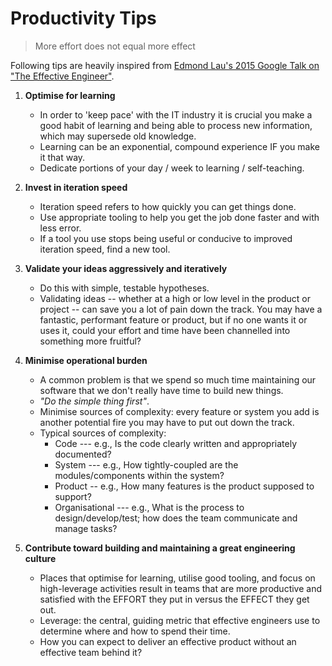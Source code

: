 Productivity Tips
=================
> More effort does not equal more effect

Following tips are heavily inspired from [Edmond Lau's 2015 Google Talk on "The Effective Engineer"](https://www.youtube.com/watch?v=BnIz7H5ruy0).

1. **Optimise for learning**
	* In order to 'keep pace' with the IT industry it is crucial you make a good habit of learning and being able to process new information, which may supersede old knowledge.
	* Learning can be an exponential, compound experience IF you make it that way.
	* Dedicate portions of your day / week to learning / self-teaching.

2. **Invest in iteration speed**
	* Iteration speed refers to how quickly you can get things done.
	* Use appropriate tooling to help you get the job done faster and with less error.
	* If a tool you use stops being useful or conducive to improved iteration speed, find a new tool.

3. **Validate your ideas aggressively and iteratively**
	* Do this with simple, testable hypotheses.
	* Validating ideas -- whether at a high or low level in the product or project -- can save you a lot of pain down the track. You may have a fantastic, performant feature or product, but if no one wants it or uses it, could your effort and time have been channelled into something more fruitful?

4. **Minimise operational burden**
	* A common problem is that we spend so much time maintaining our software that we don't really have time to build new things.
	* *"Do the simple thing first"*.
	* Minimise sources of complexity: every feature or system you add is another potential fire you may have to put out down the track.
	* Typical sources of complexity:
		* Code --- e.g., Is the code clearly written and appropriately documented?
		* System --- e.g., How tightly-coupled are the modules/components within the system?
		* Product -- e.g., How many features is the product supposed to support?
		* Organisational --- e.g., What is the process to design/develop/test; how does the team communicate and manage tasks?

5. **Contribute toward building and maintaining a great engineering culture**
	* Places that optimise for learning, utilise good tooling, and focus on high-leverage activities result in teams that are more productive and satisfied with the EFFORT they put in versus the EFFECT they get out.
	* Leverage: the central, guiding metric that effective engineers use to determine where and how to spend their time.
	* How you can expect to deliver an effective product without an effective team behind it?